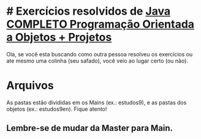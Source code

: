 # # Exercícios resolvidos de [Java COMPLETO Programação Orientada a Objetos + Projetos](https://www.udemy.com/course/java-curso-completo/)

Ola, se você esta buscando como outra pessoa resolveu os exercícios ou ate mesmo uma colinha (seu safado), você veio ao lugar certo (ou não).


# Arquivos

As pastas estão divididas em os Mains (ex.: estudos9), e as pastas dos objetos (ex.: estudos9en). Fique atento!

## Lembre-se de mudar da Master para Main.
<!--stackedit_data:
eyJoaXN0b3J5IjpbLTgwNjcyNTkxMywtODA2NzI1OTEzLC0xOT
U2NzE0NTUzXX0=
-->